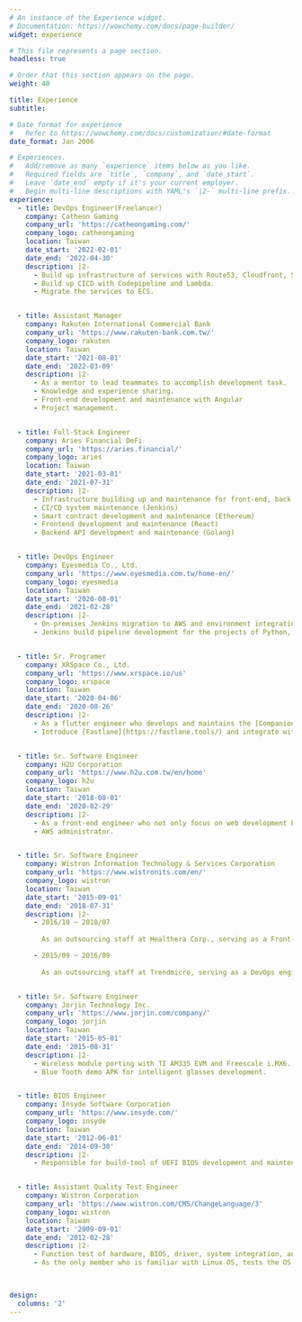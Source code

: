 ```yaml
---
# An instance of the Experience widget.
# Documentation: https://wowchemy.com/docs/page-builder/
widget: experience

# This file represents a page section.
headless: true

# Order that this section appears on the page.
weight: 40

title: Experience
subtitle:

# Date format for experience
#   Refer to https://wowchemy.com/docs/customization/#date-format
date_format: Jan 2006

# Experiences.
#   Add/remove as many `experience` items below as you like.
#   Required fields are `title`, `company`, and `date_start`.
#   Leave `date_end` empty if it's your current employer.
#   Begin multi-line descriptions with YAML's `|2-` multi-line prefix.
experience:
  - title: DevOps Engineer(Freelancer)
    company: Catheon Gaming
    company_url: 'https://catheongaming.com/'
    company_logo: catheongaming
    location: Taiwan
    date_start: '2022-02-01'
    date_end: '2022-04-30'
    description: |2-
      - Build up infrastructure of services with Route53, Cloudfront, S3, EC2, ALB.
      - Build up CICD with Codepipeline and Lambda.
      - Migrate the services to ECS.


  - title: Assistant Manager
    company: Rakuten International Commercial Bank
    company_url: 'https://www.rakuten-bank.com.tw/'
    company_logo: rakuten
    location: Taiwan
    date_start: '2021-08-01'
    date_end: '2022-03-09'
    description: |2-
      - As a mentor to lead teammates to accomplish development task.
      - Knowledge and experience sharing.
      - Front-end development and maintenance with Angular
      - Project management.


  - title: Full-Stack Engineer
    company: Aries Financial DeFi
    company_url: 'https://aries.financial/'
    company_logo: aries
    location: Taiwan
    date_start: '2021-03-01'
    date_end: '2021-07-31'
    description: |2-
      - Infrastructure building up and maintenance for front-end, back-end and RDB with AWS.
      - CI/CD system maintenance (Jenkins)
      - Smart contract development and maintenance (Ethereum)
      - Frontend development and maintenance (React)
      - Backend API development and maintenance (Golang)


  - title: DevOps Engineer
    company: Eyesmedia Co., Ltd.
    company_url: 'https://www.eyesmedia.com.tw/home-en/'
    company_logo: eyesmedia
    location: Taiwan
    date_start: '2020-08-01'
    date_end: '2021-02-28'
    description: |2-
      - On-premises Jenkins migration to AWS and environment integration. 
      - Jenkins build pipeline development for the projects of Python, Java, .Net and NodeJS.


  - title: Sr. Programer
    company: XRSpace Co., Ltd.
    company_url: 'https://www.xrspace.io/us'
    company_logo: xrspace
    location: Taiwan
    date_start: '2020-04-06'
    date_end: '2020-08-26'
    description: |2-
      - As a flutter engineer who develops and maintains the [Companion APP](https://apps.apple.com/us/app/xrspace/id1488739390) of the head suit.
      - Introduce [Fastlane](https://fastlane.tools/) and integrate with Jenkins to accelerate the time of app release for all environments by just one click.


  - title: Sr. Software Engineer
    company: H2U Corporation
    company_url: 'https://www.h2u.com.tw/en/home'
    company_logo: h2u
    location: Taiwan
    date_start: '2018-08-01'
    date_end: '2020-02-29'
    description: |2-
      - As a front-end engineer who not only focus on web development but also acts as the role for defining the mobile app structure and backend API development.
      - AWS administrator.


  - title: Sr. Software Engineer
    company: Wistron Information Technology & Services Corporation
    company_url: 'https://www.wistronits.com/en/'
    company_logo: wistron
    location: Taiwan
    date_start: '2015-09-01'
    date_end: '2018-07-31'
    description: |2-
      - 2016/10 ~ 2018/07
        
        As an outsourcing staff at Healthera Corp., serving as a Front-End engineer who has dealt with three projects and independent development in the last one, and also act as the role for DevOps and AWS administrator associate in the period.

      - 2015/09 ~ 2016/09
        
        As an outsourcing staff at Trendmicro, serving as a DevOps engineer, who has developed the automation test module for front-end and backend API tests.


  - title: Sr. Software Engineer
    company: Jorjin Technology Inc.
    company_url: 'https://www.jorjin.com/company/'
    company_logo: jorjin
    location: Taiwan
    date_start: '2015-05-01'
    date_end: '2015-08-31'
    description: |2-
      - Wireless module porting with TI AM335 EVM and Freescale i.MX6.
      - Blue Tooth demo APK for intelligent glasses development.


  - title: BIOS Engineer
    company: Insyde Software Corporation
    company_url: 'https://www.insyde.com/'
    company_logo: insyde
    location: Taiwan
    date_start: '2012-06-01'
    date_end: '2014-09-30'
    description: |2-
      - Responsible for build-tool of UEFI BIOS development and maintenance.


  - title: Assistant Quality Test Engineer
    company: Wistron Corporation
    company_url: 'https://www.wistron.com/CMS/ChangeLanguage/3'
    company_logo: wistron
    location: Taiwan
    date_start: '2009-09-01'
    date_end: '2012-02-28'
    description: |2-
      - Function test of hardware, BIOS, driver, system integration, and long-term stress.
      - As the only member who is familiar with Linux OS, tests the OS compatibility independently.
        


design:
  columns: '2'
---
```

